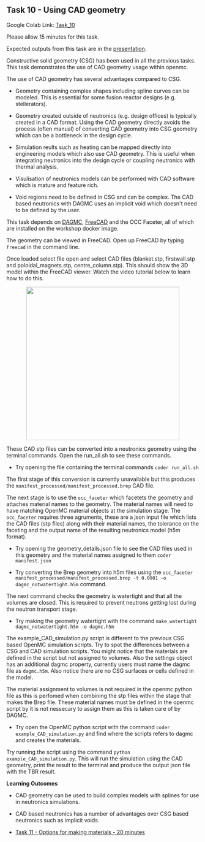 
## <a name="task10"></a>Task 10 - Using CAD geometry

Google Colab Link: [Task_10](https://drive.google.com/open?id=1EM5xd9yC4JariHRQ2ftzY2v_HRHoTp9u)

Please allow 15 minutes for this task.

Expected outputs from this task are in the [presentation](https://slides.com/openmc_workshop/neutronics_workshop#/22).

Constructive solid geometry (CSG) has been used in all the previous tasks. This task demonstrates the use of CAD geometry usage within openmc.

The use of CAD geometry has several advantages compared to CSG.

- Geometry containing complex shapes including spline curves can be modeled. This is essential for some fusion reactor designs (e.g. stellerators). 

- Geometry created outside of neutronics (e.g. design offices) is typically created in a CAD format. Using the CAD geometry directly avoids the process (often manual) of converting CAD geometry into CSG geometry which can be a bottleneck in the design cycle.

- Simulation reults such as heating can be mapped directly into engineering models which also use CAD geometry. This is useful when integrating neutronics into the design cycle or coupling neutronics with thermal analysis.

- Visulisation of neutronics models can be performed with CAD software which is mature and feature rich.

- Void regions need to be defined in CSG and can be complex. The CAD based neutronics with DAGMC uses an implicit void which doesn't need to be defined by the user.

This task depends on [DAGMC](https://svalinn.github.io/DAGMC/), [FreeCAD](https://www.freecadweb.org/) and the OCC Faceter, all of which are installed on the workshop docker image. 

The geometry can be viewed in FreeCAD. Open up FreeCAD by typing ```freecad``` in the command line.

Once loaded select file open and select CAD files (blanket.stp, firstwall.stp and poloidal_magnets.stp, centre_column.stp). This should show the 3D model within the FreeCAD viewer. Watch the video tutorial below to learn how to do this.

<p align="center"><a href="http://www.youtube.com/watch?feature=player_embedded&v=pyZXQg0AsJ4
" target="_blank"><img src="https://user-images.githubusercontent.com/56687624/90138471-f7196880-dd6e-11ea-8a63-c4766ccfe0ad.png" height="400" /></a></p>

These CAD stp files can be converted into a neutronics geometry using the terminal commands. Open the run_all.sh to see these commands.

- Try opening the file containing the terminal commands ```coder run_all.sh```

The first stage of this conversion is currently unavailable but this produces the ```manifest_processed/manifest_processed.brep``` CAD file.

The next stage is to use the ```occ_faceter``` which facetets the geometry and attaches material names to the geometry. The material names will need to have matching OpenMC material objects at the simulation stage. The ```occ_faceter``` requires three agruments, these are a json input file which lists the CAD files (stp files) along with their material names, the tolerance on the faceting and the output name of the resulting neutronics model (h5m format).


- Try opening the geometry_details.json file to see the CAD files used in this geometry and the material names assigned to them ```coder manifest.json```

- Try converting the Brep geometry into h5m files using the ```occ_faceter manifest_processed/manifest_processed.brep -t 0.0001 -o dagmc_notwatertight.h5m``` command.

The next command checks the geometry is watertight and that all the volumes are closed. This is required to prevent neutrons getting lost during the neutron transport stage.

- Try making the geometry watertight with the command ```make_watertight dagmc_notwatertight.h5m -o dagmc.h5m```

The example_CAD_simulation.py script is different to the previous CSG based OpenMC simulation scripts. Try to spot the differences between a CSG and CAD simulation scripts. You might notice that the materials are defined in the script but not assigned to volumes. Also the settings object has an additional dagmc property, currently users must name the dagmc file as ```dagmc.h5m```. Also notice there are no CSG surfaces or cells defined in the model.

The material assignment to volumes is not required in the openmc python file as this is perfomed when combining the stp files within the stage that makes the Brep file. These material names must be defined in the openmc script by it is not nessecary to assign them as this is taken care of by DAGMC.

- Try open the OpenMC python script with the command ```coder example_CAD_simulation.py``` and find where the scripts refers to dagmc and creates the materials.


Try running the script using the command ```python example_CAD_simulation.py```. This will run the simulation using the CAD geometry, print the result to the terminal and produce the output json file with the TBR result.

**Learning Outcomes**

- CAD geometry can be used to build complex models with splines for use in neutronics simulations.
- CAD based neutronics has a number of advantages over CSG based neutronics such as implicit voids.


- [Task 11 - Options for making materials - 20 minutes](https://github.com/ukaea/openmc_workshop/tree/master/tasks/task_11)